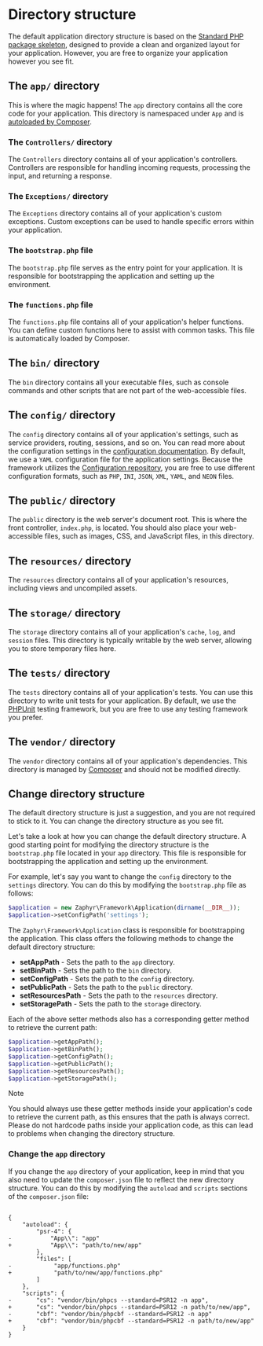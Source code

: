# Directory structure

The default application directory structure is based on the [Standard PHP package skeleton](https://github.com/php-pds/skeleton),
designed to provide a clean and organized layout for your application. However, you are free to organize your
application however you see fit.

## The `app/` directory

This is where the magic happens! The `app` directory contains all the core code for your application. This directory is
namespaced under `App` and is [autoloaded by Composer](https://getcomposer.org/doc/01-basic-usage.md#autoloading).

### The `Controllers/` directory

The `Controllers` directory contains all of your application's controllers. Controllers are responsible for handling
incoming requests, processing the input, and returning a response.
<!-- @todo add link to controllers documentation -->

### The `Exceptions/` directory

The `Exceptions` directory contains all of your application's custom exceptions. Custom exceptions can be used to handle
specific errors within your application.
<!-- @todo add link to exceptions documentation -->

### The `bootstrap.php` file

The `bootstrap.php` file serves as the entry point for your application. It is responsible for bootstrapping the
application and setting up the environment.

### The `functions.php` file

The `functions.php` file contains all of your application's helper functions. You can define custom functions here to
assist with common tasks. This file is automatically loaded by Composer.

## The `bin/` directory

The `bin` directory contains all your executable files, such as console commands and other scripts that are not part of
the web-accessible files.
<!-- @todo add link to console commands documentation -->

## The `config/` directory

The `config` directory contains all of your application's settings, such as service providers, routing, sessions, and so
on. You can read more about the configuration settings in the [configuration documentation](/docs/framework/latest/configuration).
By default, we use a `YAML` configuration file for the application settings. Because the framework utilizes the
[Configuration repository](/docs/repositories/latest/config), you are free to use different configuration formats, such
as `PHP`, `INI`, `JSON`, `XML`, `YAML`, and `NEON` files.

## The `public/` directory

The `public` directory is the web server's document root. This is where the front controller, `index.php`, is located.
You should also place your web-accessible files, such as images, CSS, and JavaScript files, in this directory.

## The `resources/` directory

The `resources` directory contains all of your application's resources, including views and uncompiled assets.

## The `storage/` directory

The `storage` directory contains all of your application's `cache`, `log`, and `session` files. This directory is
typically writable by the web server, allowing you to store temporary files here.

## The `tests/` directory

The `tests` directory contains all of your application's tests. You can use this directory to write unit tests for your
application. By default, we use the [PHPUnit](https://phpunit.de/) testing framework, but you are free to use any
testing framework you prefer.
<!-- @todo add link to testing documentation -->

## The `vendor/` directory

The `vendor` directory contains all of your application's dependencies. This directory is managed by
[Composer](https://getcomposer.org/) and should not be modified directly.

## Change directory structure

The default directory structure is just a suggestion, and you are not required to stick to it. You can change the
directory structure as you see fit.

Let's take a look at how you can change the default directory structure. A good starting point for modifying the
directory structure is the `bootstrap.php` file located in your `app` directory. This file is responsible for
bootstrapping the application and setting up the environment.

For example, let's say you want to change the `config` directory to the `settings` directory. You can do this by
modifying the `bootstrap.php` file as follows:

```php
$application = new Zaphyr\Framework\Application(dirname(__DIR__));
$application->setConfigPath('settings');
```

The `Zaphyr\Framework\Application` class is responsible for bootstrapping the application. This class offers the
following methods to change the default directory structure:

- **setAppPath** - Sets the path to the `app` directory.
- **setBinPath** - Sets the path to the `bin` directory.
- **setConfigPath** - Sets the path to the `config` directory.
- **setPublicPath** - Sets the path to the `public` directory.
- **setResourcesPath** - Sets the path to the `resources` directory.
- **setStoragePath** - Sets the path to the `storage` directory.

Each of the above setter methods also has a corresponding getter method to retrieve the current path:

```php
$application->getAppPath();
$application->getBinPath();
$application->getConfigPath();
$application->getPublicPath();
$application->getResourcesPath();
$application->getStoragePath();
```

> [!NOTE]
> You should always use these getter methods inside your application's code to retrieve the current path, as this
> ensures that the path is always correct. Please do not hardcode paths inside your application code, as this can lead
> to problems when changing the directory structure.

### Change the `app` directory

If you change the `app` directory of your application, keep in mind that you also need to update the `composer.json`
file to reflect the new directory structure. You can do this by modifying the `autoload` and `scripts` sections of the
`composer.json` file:

<pre><code class="language-diff-json">
{
    "autoload": {
        "psr-4": {
-           "App\\": "app"
+           "App\\": "path/to/new/app"
        },
        "files": [
-            "app/functions.php"
+            "path/to/new/app/functions.php"
        ]
    },
    "scripts": {
-       "cs": "vendor/bin/phpcs --standard=PSR12 -n app",
+       "cs": "vendor/bin/phpcs --standard=PSR12 -n path/to/new/app",
-       "cbf": "vendor/bin/phpcbf --standard=PSR12 -n app"        
+       "cbf": "vendor/bin/phpcbf --standard=PSR12 -n path/to/new/app"
    }
}
</code></pre>
